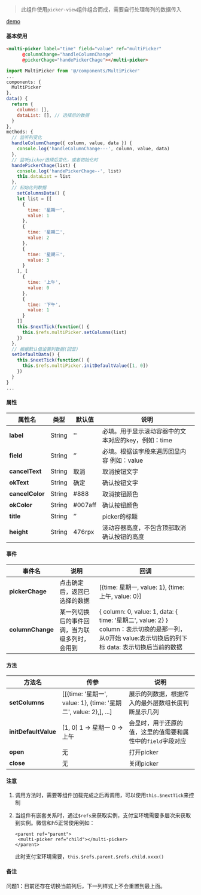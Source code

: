 > 此组件使用`picker-view`组件组合而成，需要自行处理每列的数据传入

[demo](https://j-y-h.github.io/ua-components/dist/build/h5/#/pages/multiPicker/index)



#### 基本使用

```html
<multi-picker label="time" field="value" ref="multiPicker"
      @columnChange="handleColumnChange"
      @pickerChage="handePickerChage"></multi-picker>
```

```js
import MultiPicker from '@/components/MultiPicker'
...
components: {
  MultiPicker
},
data() {
  return {
    columns: [],
    dataList: [], // 选择后的数据
  }
},
methods: {
  // 监听列变化
  handleColumnChange({ column, value, data }) {
    console.log('handleColumnChange---', column, value, data)
  },
  // 监听picker选择后变化，或者初始化时
  handePickerChage(list) {
    console.log('handePickerChage--', list)
    this.dataList = list
  },
  // 初始化列数据
 	setColumnsData() {
    let list = [[
      {
        time: '星期一',
        value: 1
      },
      {
        time: '星期二',
        value: 2
      },
      {
        time: '星期三',
        value: 3
      }
    ], [
      {
        time: '上午',
        value: 0
      },
      {
        time: '下午',
        value: 1
      }
    ]]
    this.$nextTick(function() {
      this.$refs.multiPicker.setColumns(list)
    })
  },
  // 根据默认值设置列数据(回显)
  setDefaultData() {
    this.$nextTick(function() {
      this.$refs.multiPicker.initDefaultValue([1, 0])
    })
  }
}
...
```



#### 属性

| 属性名          | 类型   | 默认值   | 说明                                                |
| --------------- | ------ | -------- | --------------------------------------------------- |
| **label**       | String | ''       | 必填。用于显示滚动容器中的文本对应的key，例如：time |
| **field**       | String | ‘’       | 必填。根据该字段来遍历回显内容 例如：value          |
| **cancelText**  | String | 取消     | 取消按钮文字                                        |
| **okText**      | String | 确定     | 确认按钮文字                                        |
| **cancelColor** | String | \#888    | 取消按钮颜色                                        |
| **okColor**     | String | \#007aff | 确认按钮颜色                                        |
| **title**       | String | ‘’       | picker的标题                                        |
| **height**      | String | 476rpx   | 滚动容器高度，不包含顶部取消确认按钮的高度          |



#### 事件

| 事件名           | 说明                                           | 回调                                                         |
| ---------------- | ---------------------------------------------- | ------------------------------------------------------------ |
| **pickerChage**  | 点击确定后，返回已选择的数据                   | [{time: 星期一, value: 1}, {time: 上午, value:  0}]          |
| **columnChange** | 某一列切换后的事件回调，当为联级多列时，会用到 | { column: 0, value: 1, data: { time: '星期二', value: 2} } column：表示切换的是那一列，从0开始 value:表示切换后的列下标  data: 表示切换后当前的数据 |



#### 方法

| 方法名               | 传参                                                         | 说明                                                        |
| -------------------- | ------------------------------------------------------------ | ----------------------------------------------------------- |
| **setColumns**       | [[{time: '星期一', value: 1}, {time: '星期二', value: 2},], ...] | 展示的列数据，根据传入的最外层数组长度判断显示几列          |
| **initDefaultValue** | [1, 0]    1 -> 星期一   0 -> 上午                            | 会显时，用于还原的值，这里的值需要和属性中的`field`字段对应 |
| **open**             | 无                                                           | 打开picker                                                  |
| **close**            | 无                                                           | 关闭picker                                                  |



#### 注意

1. 调用方法时，需要等组件加载完成之后再调用，可以使用`this.$nextTick`来控制

2. 当组件有嵌套关系时，通过`$refs`来获取实例，支付宝环境需要多层次来获取到实例。微信和h5正常使用例如：

   ```vue
   <parent ref="parent">
   	<multi-picker ref="child"></multi-picker>
   </parent>
   ```

   此时支付宝环境需要，`this.$refs.parent.$refs.child.xxxx()`



#### 备注

问题1：目前还存在切换当前列后，下一列样式上不会重置到最上面。